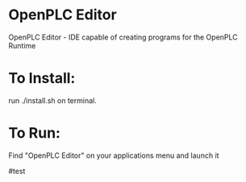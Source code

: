 # OpenPLC Editor
OpenPLC Editor - IDE capable of creating programs for the OpenPLC Runtime

# To Install:
run ./install.sh on terminal.

# To Run:
Find "OpenPLC Editor" on your applications menu and launch it

#test